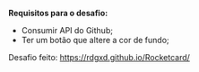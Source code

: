 **Requisitos para o desafio:**

- Consumir API do Github;
- Ter um botão que altere a cor de fundo;

Desafio feito: https://rdgxd.github.io/Rocketcard/

